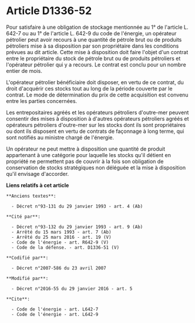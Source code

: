 # Article D1336-52

Pour satisfaire à une obligation de stockage mentionnée au 1° de l'article L. 642-7 ou au 1° de l'article L. 642-9 du code de
l'énergie, un opérateur pétrolier peut avoir recours à une quantité de pétrole brut ou de produits pétroliers mise à sa
disposition par son propriétaire dans les conditions prévues au dit article. Cette mise à disposition doit faire l'objet d'un
contrat entre le propriétaire du stock de pétrole brut ou de produits pétroliers et l'opérateur pétrolier qui y a recours. Le
contrat est conclu pour un nombre entier de mois. 

L'opérateur pétrolier bénéficiaire doit disposer, en vertu de ce contrat, du droit d'acquérir ces stocks tout au long de la
période couverte par le contrat. Le mode de détermination du prix de cette acquisition est convenu entre les parties
concernées. 

Les entrepositaires agréés et les opérateurs pétroliers d'outre-mer peuvent consentir des mises à disposition à d'autres
opérateurs pétroliers agréés et opérateurs pétroliers d'outre-mer sur les stocks dont ils sont propriétaires ou dont ils
disposent en vertu de contrats de façonnage à long terme, qui sont notifiés au ministre chargé de l'énergie. 

Un opérateur ne peut mettre à disposition une quantité de produit appartenant à une catégorie pour laquelle les stocks qu'il
détient en propriété ne permettent pas de couvrir à la fois son obligation de conservation de stocks stratégiques non
déléguée et la mise à disposition qu'il envisage d'accorder.

**Liens relatifs à cet article**

	**Anciens textes**:

	  - Décret n°93-131 du 29 janvier 1993 - art. 4 (Ab)

	**Cité par**:

	  - Décret n°93-132 du 29 janvier 1993 - art. 9 (Ab)
	  - Arrêté du 15 mars 1993 - art. 7 (Ab)
	  - Arrêté du 25 mars 2016 - art. 19 (V)
	  - Code de l'énergie - art. R642-9 (V)
	  - Code de la défense. - art. D1336-51 (V)

	**Codifié par**:

	  - Décret n°2007-586 du 23 avril 2007

	**Modifié par**:

	  - Décret n°2016-55 du 29 janvier 2016 - art. 5

	**Cite**:

	  - Code de l'énergie - art. L642-7
	  - Code de l'énergie - art. L642-9
